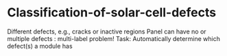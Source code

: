 # Classification-of-solar-cell-defects
Different defects, e.g., cracks or inactive regions
Panel can have no or multiple defects : multi-label problem!
Task: Automatically determine which defect(s) a module has
